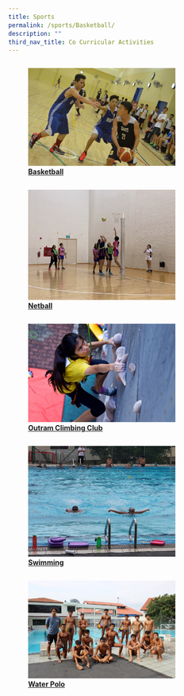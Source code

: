 ```yaml
---
title: Sports
permalink: /sports/Basketball/
description: ""
third_nav_title: Co Curricular Activities
---
```

<div>


<div style="float: left">

<a href="/sports/Basketball/">
	
<figure>
<img style="width:70%;height:50%" src="/images/School%20Programmes/Co%20Curricular%20Activities/Sports/BasketBall/B02.jpg">
<figcaption> <strong> Basketball </strong> </figcaption> </figure>

</a>

</div>

<div>

</div>

</div>

<div>


<div style="float: left">

<a href="https://outramsec.moe.edu.sg/school-programmes/co-curricular-activities/sports/basketball">
	
<figure>
<img style="width:70%;height:50%" src="/images/School%20Programmes/Co%20Curricular%20Activities/Sports/Netball/N12.jpg">
<figcaption> <strong> Netball </strong> </figcaption> </figure>

</a>

</div>

<div>

</div>

</div>

<div>


<div style="float: left">

<a href="https://outramsec.moe.edu.sg/school-programmes/co-curricular-activities/sports/basketball">
	
<figure>
<img style="width:70%;height:50%" src="/images/School%20Programmes/Co%20Curricular%20Activities/Sports/Outram%20Climbing%20Club/C06.jpg">
<figcaption> <strong> Outram Climbing Club </strong> </figcaption> </figure>

</a>

</div>

<div>

</div>

</div>

<div>


<div style="float: left">

<a href="https://outramsec.moe.edu.sg/school-programmes/co-curricular-activities/sports/basketball">
	
<figure>
<img style="width:70%;height:50%" src="/images/School%20Programmes/Co%20Curricular%20Activities/Sports/Swimming/S01.jpg">
<figcaption> <strong>Swimming</strong> </figcaption> </figure>

</a>

</div>

<div>

</div>

</div>

<div>


<div style="float: left">

<a href="https://outramsec.moe.edu.sg/school-programmes/co-curricular-activities/sports/basketball">
	
<figure>
<img style="width:70%;height:50%" src="/images/School%20Programmes/Co%20Curricular%20Activities/Sports/Water%20Polo/W01.jpg">
<figcaption> <strong> Water Polo </strong> </figcaption> </figure>

</a>

</div>

<div>

</div>

</div>